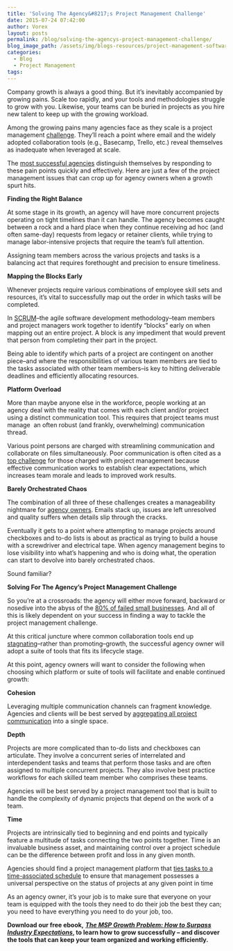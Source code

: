 ```yaml
---
title: 'Solving The Agency&#8217;s Project Management Challenge'
date: 2015-07-24 07:42:00
author: Vorex
layout: posts
permalink: /blog/solving-the-agencys-project-management-challenge/
blog_image_path: /assets/img/blogs-resources/project-management-software-2.jpg
categories:
  - Blog
  - Project Management
tags:  
---
```



Company growth is always a good thing. But it’s inevitably accompanied by growing pains. Scale too rapidly, and your tools and methodologies struggle to grow with you. Likewise, your teams can be buried in projects as you hire new talent to keep up with the growing workload.<!--more-->

Among the growing pains many agencies face as they scale is a project management [challenge](http://www.vorex.com/4-challenges-service-based-businesses-face-when-trying-to-scale/). They’ll reach a point where email and the widely adopted collaboration tools (e.g., Basecamp, Trello, etc.) reveal themselves as inadequate when leveraged at scale.

The [most successful agencies](http://www.top50adagencies.com/) distinguish themselves by responding to these pain points quickly and effectively. Here are just a few of the project management issues that can crop up for agency owners when a growth spurt hits.

**Finding the Right Balance**

At some stage in its growth, an agency will have more concurrent projects operating on tight timelines than it can handle. The agency becomes caught between a rock and a hard place when they continue receiving ad hoc (and often same-day) requests from legacy or retainer clients, while trying to manage labor-intensive projects that require the team’s full attention.

Assigning team members across the various projects and tasks is a balancing act that requires forethought and precision to ensure timeliness.

**Mapping the Blocks Early**

Whenever projects require various combinations of employee skill sets and resources, it’s vital to successfully map out the order in which tasks will be completed.

In [SCRUM](https://www.scrum.org/Resources/What-is-Scrum)–the agile software development methodology–team members and project managers work together to identify “blocks” early on when mapping out an entire project. A block is any impediment that would prevent that person from completing their part in the project.

Being able to identify which parts of a project are contingent on another piece–and where the responsibilities of various team members are tied to the tasks associated with other team members–is key to hitting deliverable deadlines and efficiently allocating resources.

**Platform Overload**

More than maybe anyone else in the workforce, people working at an agency deal with the reality that comes with each client and/or project using a distinct communication tool. This requires that project teams must manage  an often robust (and frankly, overwhelming) communication thread.

Various point persons are charged with streamlining communication and collaborate on files simultaneously. Poor communication is often cited as a [top challenge](http://www.villanovau.com/resources/project-management/top-10-challenges/#.VYHbtudhot8) for those charged with project management because effective communication works to establish clear expectations, which increases team morale and leads to improved work results.

**Barely Orchestrated Chaos**

The combination of all three of these challenges creates a manageability nightmare for [agency owners](http://www.vorex.com/industries/consulting-professional-services/). Emails stack up, issues are left unresolved and quality suffers when details slip through the cracks.

Eventually it gets to a point where attempting to manage projects around checkboxes and to-do lists is about as practical as trying to build a house with a screwdriver and electrical tape. When agency management begins to lose visibility into what’s happening and who is doing what, the operation can start to devolve into barely orchestrated chaos.

Sound familiar?

**Solving For The Agency’s Project Management Challenge**

So you’re at a crossroads: the agency will either move forward, backward or nosedive into the abyss of the [80% of failed small businesses](http://www.vorex.com/the-1-tool-agency-owners-use-to-battle-the-odds/). And all of this is likely dependent on your success in finding a way to tackle the project management challenge.

At this critical juncture where common collaboration tools end up [stagnating](http://www.businessnewsdaily.com/7954-business-communication-failures.html)–rather than promoting–growth, the successful agency owner will adopt a suite of tools that fits its lifecycle stage.

At this point, agency owners will want to consider the following when choosing which platform or suite of tools will facilitate and enable continued growth:

**Cohesion**

Leveraging multiple communication channels can fragment knowledge. Agencies and clients will be best served by [aggregating all project communication](http://www.vorex.com/product/online-project-management/) into a single space.

**Depth**

Projects are more complicated than to-do lists and checkboxes can articulate. They involve a concurrent series of interrelated and interdependent tasks and teams that perform those tasks and are often assigned to multiple concurrent projects. They also involve best practice workflows for each skilled team member who comprises these teams.

Agencies will be best served by a project management tool that is built to handle the complexity of dynamic projects that depend on the work of a team.

**Time**

Projects are intrinsically tied to beginning and end points and typically feature a multitude of tasks connecting the two points together. Time is an invaluable business asset, and maintaining control over a project schedule can be the difference between profit and loss in any given month.

Agencies should find a project management platform that [ties tasks to a time-associated schedule](http://www.vorex.com/product/time-expense-tracking/) to ensure that management possesses a universal perspective on the status of projects at any given point in time

As an agency owner, it’s your job is to make sure that everyone on your team is equipped with the tools they need to do their job the best they can; you need to have everything you need to do your job, too.

**Download our free ebook,** [***The MSP Growth Problem: How to Surpass Industry Expectations***](http://vorex.hs-sites.com/the-msp-growth-problem-how-to-surpass-industry-expectations?__hstc=100746398.b2843db0333d5242d1d7cad84e1e93d1.1428948442272.1434498084531.1434578950994.35&amp;__hssc=100746398.9.1434578950994&amp;__hsfp=357257685)**, to learn how to grow successfully – and discover the tools that can keep your team organized and working efficiently.**
